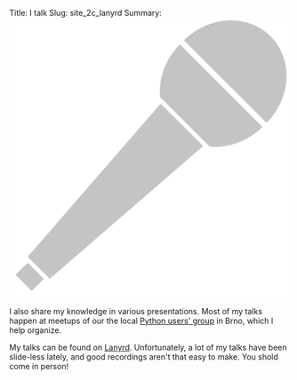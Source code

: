 Title: I talk
Slug: site_2c_lanyrd
Summary: ![](../images/home/mic-gray.png)

I also share my knowledge in various presentations.
Most of my talks happen at meetups of our the local
[Python users' group](http://python.cz) in Brno,
which I help organize.

My talks can be found on [Lanyrd](http://lanyrd.com/profile/encukou/).
Unfortunately, a lot of my talks have been slide-less lately,
and good recordings aren't that easy to make.
You shold come in person!
